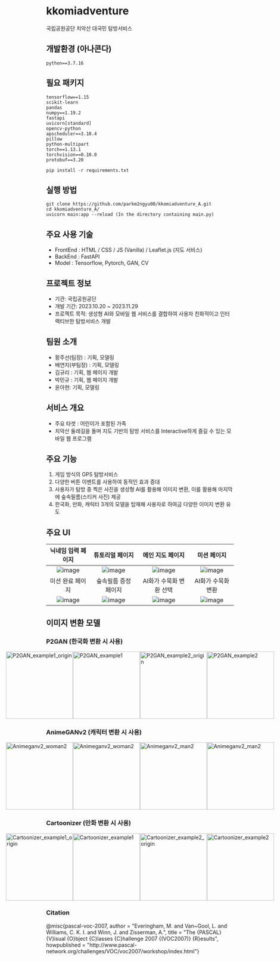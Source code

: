 # kkomiadventure
국립공원공단 치악산 대국민 탐방서비스

## 개발환경 (아나콘다)
```
python==3.7.16
```

## 필요 패키지
```
tensorflow==1.15
scikit-learn
pandas
numpy==1.19.2
fastapi
uvicorn[standard]
opencv-python
apscheduler==3.10.4
pillow
python-multipart
torch==1.13.1
torchvision==0.10.0
protobuf==3.20
```
```
pip install -r requirements.txt
```

## 실행 방법
```
git clone https://github.com/parkm2ngyu00/kkomiadventure_A.git
cd kkomiadventure_A/
uvicorn main:app --reload (In the directory containing main.py)
```

## 주요 사용 기술
- FrontEnd : HTML / CSS / JS (Vanilla) / Leaflet.js (지도 서비스)
- BackEnd : FastAPI
- Model : Tensorflow, Pytorch, GAN, CV

## 프로젝트 정보
- 기관: 국립공원공단
- 개발 기간: 2023.10.20 ~ 2023.11.29
- 프로젝트 목적: 생성형 AI와 모바일 웹 서비스를 결합하여 사용자 친화적이고 인터랙티브한 탐방서비스 개발

## 팀원 소개
- 황주선(팀장) : 기획, 모델링
- 배연지(부팀장) : 기획, 모델링
- 김규리 : 기획, 웹 페이지 개발
- 박민규 : 기획, 웹 페이지 개발
- 윤아현: 기획, 모델링

## 서비스 개요
- 주요 타겟 : 어린이가 포함된 가족
- 치악산 둘레길을 돌며 지도 기반의 탐방 서비스를 Interactive하게 즐길 수 있는 모바일 웹 프로그램

## 주요 기능
1. 게임 방식의 GPS 탐방서비스
2. 다양한 버튼 이벤트를 사용하여 동적인 효과 증대
3. 사용자가 탐방 중 찍은 사진을 생성형 AI를 활용해 이미지 변환, 이를 활용해 마지막에 숲속필름(스티커 사진) 제공
4. 한국화, 만화, 캐릭터 3개의 모델을 탑재해 사용자로 하여금 다양한 이미지 변환 유도

## 주요 UI
| 닉네임 입력 페이지 | 튜토리얼 페이지 | 메인 지도 페이지 | 미션 페이지 |
| :-----------------: | :---------------: |:-----------------: | :---------------: |
|![image](https://github.com/parkm2ngyu00/kkomiadventure_A/assets/80877176/d8f679b3-14bb-4b4b-8283-0c44ee4059ee)|![image](https://github.com/parkm2ngyu00/kkomiadventure_A/assets/80877176/395cc510-6bb8-4a3d-9ceb-9e23744430b4)|![image](https://github.com/parkm2ngyu00/kkomiadventure_A/assets/80877176/478ba132-7d90-4693-a9b4-1e198bd31837)|![image](https://github.com/parkm2ngyu00/kkomiadventure_A/assets/80877176/b9aff47c-fe44-43d7-8383-d2d7ade82791)|
| 미션 완료 페이지 | 숲속필름 증정 페이지 | AI화가 수묵화 변환 선택 | AI화가 수묵화 변환 |
|![image](https://github.com/parkm2ngyu00/kkomiadventure_A/assets/80877176/5039363a-660a-4886-be23-f1b0145507d7)|![image](https://github.com/parkm2ngyu00/kkomiadventure_A/assets/80877176/e49e57f7-069d-4f93-a234-4d8bfef07ecc)|![image](https://github.com/parkm2ngyu00/kkomiadventure_A/assets/80877176/1baebb28-b6e3-45ad-b5eb-a7f022cc34ea)|![image](https://github.com/parkm2ngyu00/kkomiadventure_A/assets/80877176/5de7b1ad-ed20-4f64-8064-8b3f815c2eac)|

## 이미지 변환 모델
### P2GAN (한국화 변환 시 사용)
<div style="display: flex; justify-content: center;">
    <img src="images/P2GAN/example1_origin.jpg" alt="P2GAN_example1_origin" width="180" height="180" />
    <img src="images/P2GAN/example1.jpg" alt="P2GAN_example1" width="180" height="180" />
    <img src="images/P2GAN/example2_origin.jpg" alt="P2GAN_example2_origin" width="180" height="180" />
    <img src="images/P2GAN/example2.jpg" alt="P2GAN_example2"width="180" height="180" />
</div>

### AnimeGANv2 (캐릭터 변환 시 사용)
<div style="display: flex; justify-content: center;">
    <img src="images/AnimeGANv2/woman2_origin.jpg" alt="Animeganv2_woman2" width="180" height="180" />
    <img src="images/AnimeGANv2/woman2.jpg" alt="Animeganv2_woman2"width="180" height="180" />
    <img src="images/AnimeGANv2/man2_origin.jpg" alt="Animeganv2_man2" width="180" height="180" />
    <img src="images/AnimeGANv2/man2.jpg" alt="Animeganv2_man2"width="180" height="180" />
</div>

### Cartoonizer (만화 변환 시 사용)
<div style="display: flex; justify-content: center;">
    <img src="images/Cartoonizer/example1_origin.jpg" alt="Cartoonizer_example1_origin" width="180" height="180" />
    <img src="images/Cartoonizer/example1.jpg" alt="Cartoonizer_example1" width="180" height="180" />
    <img src="images/Cartoonizer/example2_origin.jpg" alt="Cartoonizer_example2_origin" width="180" height="180" />
    <img src="images/Cartoonizer/example2.jpg" alt="Cartoonizer_example2"width="180" height="180" />
</div>


### Citation
<div>
   @misc{pascal-voc-2007,
    author = "Everingham, M. and Van~Gool, L. and Williams, C. K. I. and Winn, J. and Zisserman, A.",
    title = "The {PASCAL} {V}isual {O}bject {C}lasses {C}hallenge 2007 {(VOC2007)} {R}esults",
    howpublished = "http://www.pascal-network.org/challenges/VOC/voc2007/workshop/index.html"}
</div>
